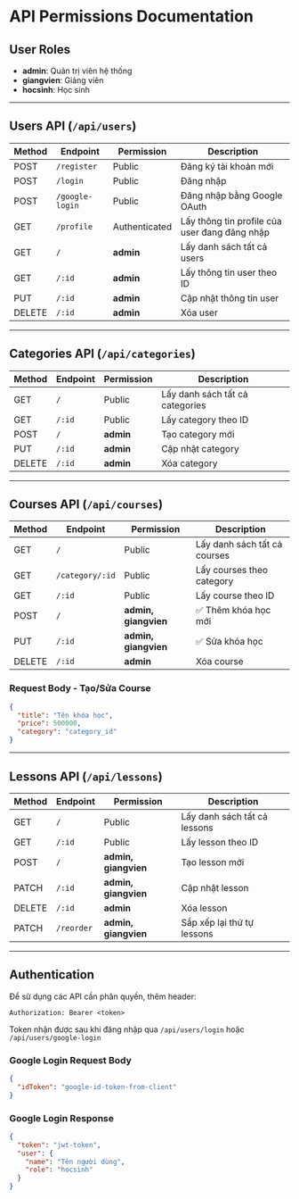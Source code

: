 # API Permissions Documentation

## User Roles
- **admin**: Quản trị viên hệ thống
- **giangvien**: Giảng viên
- **hocsinh**: Học sinh

---

## Users API (`/api/users`)

| Method | Endpoint | Permission | Description |
|--------|----------|------------|-------------|
| POST | `/register` | Public | Đăng ký tài khoản mới |
| POST | `/login` | Public | Đăng nhập |
| POST | `/google-login` | Public | Đăng nhập bằng Google OAuth |
| GET | `/profile` | Authenticated | Lấy thông tin profile của user đang đăng nhập |
| GET | `/` | **admin** | Lấy danh sách tất cả users |
| GET | `/:id` | **admin** | Lấy thông tin user theo ID |
| PUT | `/:id` | **admin** | Cập nhật thông tin user |
| DELETE | `/:id` | **admin** | Xóa user |

---

## Categories API (`/api/categories`)

| Method | Endpoint | Permission | Description |
|--------|----------|------------|-------------|
| GET | `/` | Public | Lấy danh sách tất cả categories |
| GET | `/:id` | Public | Lấy category theo ID |
| POST | `/` | **admin** | Tạo category mới |
| PUT | `/:id` | **admin** | Cập nhật category |
| DELETE | `/:id` | **admin** | Xóa category |

---

## Courses API (`/api/courses`)

| Method | Endpoint | Permission | Description |
|--------|----------|------------|-------------|
| GET | `/` | Public | Lấy danh sách tất cả courses |
| GET | `/category/:id` | Public | Lấy courses theo category |
| GET | `/:id` | Public | Lấy course theo ID |
| POST | `/` | **admin, giangvien** | ✅ Thêm khóa học mới |
| PUT | `/:id` | **admin, giangvien** | ✅ Sửa khóa học |
| DELETE | `/:id` | **admin** | Xóa course |

### Request Body - Tạo/Sửa Course
```json
{
  "title": "Tên khóa học",
  "price": 500000,
  "category": "category_id"
}
```

---

## Lessons API (`/api/lessons`)

| Method | Endpoint | Permission | Description |
|--------|----------|------------|-------------|
| GET | `/` | Public | Lấy danh sách tất cả lessons |
| GET | `/:id` | Public | Lấy lesson theo ID |
| POST | `/` | **admin, giangvien** | Tạo lesson mới |
| PATCH | `/:id` | **admin, giangvien** | Cập nhật lesson |
| DELETE | `/:id` | **admin** | Xóa lesson |
| PATCH | `/reorder` | **admin, giangvien** | Sắp xếp lại thứ tự lessons |

---

## Authentication

Để sử dụng các API cần phân quyền, thêm header:
```
Authorization: Bearer <token>
```

Token nhận được sau khi đăng nhập qua `/api/users/login` hoặc `/api/users/google-login`

### Google Login Request Body
```json
{
  "idToken": "google-id-token-from-client"
}
```

### Google Login Response
```json
{
  "token": "jwt-token",
  "user": {
    "name": "Tên người dùng",
    "role": "hocsinh"
  }
}
```
